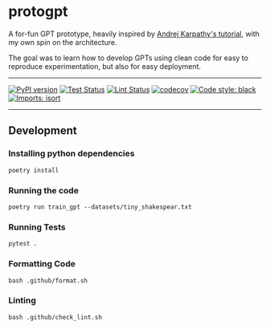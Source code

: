 # protogpt

A for-fun GPT prototype, heavily inspired by [Andrej Karpathy's tutorial](https://www.youtube.com/watch?v=kCc8FmEb1nY), with my own spin on the architecture.

The goal was to learn how to develop GPTs using clean code for easy to reproduce experimentation, but also
for easy deployment.

_________________

[![PyPI version](https://badge.fury.io/py/protogpt.svg)](http://badge.fury.io/py/protogpt)
[![Test Status](https://github.com/apockill/protogpt/workflows/Test/badge.svg?branch=main)](https://github.com/apockill/protogpt/actions?query=workflow%3ATest)
[![Lint Status](https://github.com/apockill/protogpt/workflows/Lint/badge.svg?branch=main)](https://github.com/apockill/protogpt/actions?query=workflow%3ALint)
[![codecov](https://codecov.io/gh/apockill/protogpt/branch/main/graph/badge.svg)](https://codecov.io/gh/apockill/protogpt)
[![Code style: black](https://img.shields.io/badge/code%20style-black-000000.svg)](https://github.com/psf/black)
[![Imports: isort](https://img.shields.io/badge/%20imports-isort-%231674b1?style=flat&labelColor=ef8336)](https://timothycrosley.github.io/isort/)
_________________

## Development

### Installing python dependencies
```shell
poetry install
```

### Running the code
```shell
poetry run train_gpt --datasets/tiny_shakespear.txt
```

### Running Tests
```shell
pytest .
```

### Formatting Code
```shell
bash .github/format.sh
```

### Linting
```shell
bash .github/check_lint.sh
```